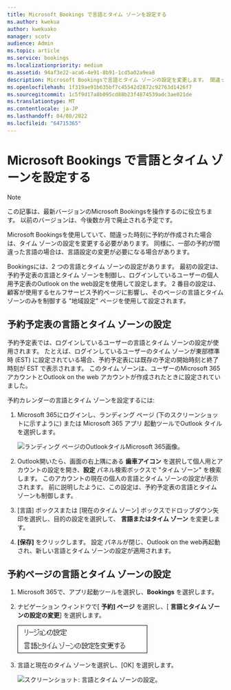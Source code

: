 ```yaml
---
title: Microsoft Bookings で言語とタイム ゾーンを設定する
ms.author: kwekua
author: kwekuako
manager: scotv
audience: Admin
ms.topic: article
ms.service: bookings
ms.localizationpriority: medium
ms.assetid: 94af3e22-aca6-4e91-8b91-1cd5a02a9ea8
description: Microsoft Bookingsで言語とタイム ゾーンの設定を変更します。 間違った時刻に予約が作成された場合、間違ったタイム ゾーンにBookingsが設定されている可能性があります。
ms.openlocfilehash: 1f319ae91b635bf7c45542d2872c92763d1426f7
ms.sourcegitcommit: 1c5f9d17a8b095cd88b23f4874539adc3ae021de
ms.translationtype: MT
ms.contentlocale: ja-JP
ms.lasthandoff: 04/08/2022
ms.locfileid: "64715365"
---
```

# <a name="set-language-and-time-zones-in-microsoft-bookings"></a>Microsoft Bookings で言語とタイム ゾーンを設定する

> [!NOTE]
> この記事は、最新バージョンのMicrosoft Bookingsを操作するのに役立ちます。 以前のバージョンは、今後数か月で廃止される予定です。

Microsoft Bookingsを使用していて、間違った時刻に予約が作成された場合は、タイム ゾーンの設定を変更する必要があります。 同様に、一部の予約が間違った言語の場合は、言語設定の変更が必要になる場合があります。

Bookingsには、2 つの言語とタイム ゾーンの設定があります。 最初の設定は、予約予定表の言語とタイム ゾーンを制御し、ログインしているユーザーの個人用予定表のOutlook on the web設定を使用して設定します。 2 番目の設定は、顧客が使用するセルフサービス予約ページに影響し、そのページの言語とタイム ゾーンのみを制御する "地域設定" ページを使用して設定されます。

## <a name="setting-language-and-time-zone-for-a-booking-calendar"></a>予約予定表の言語とタイム ゾーンの設定

予約予定表では、ログインしているユーザーの言語とタイム ゾーンの設定が使用されます。 たとえば、ログインしているユーザーのタイム ゾーンが東部標準時 (EST) に設定されている場合、予約予定表には既存の予定の開始時刻と終了時刻が EST で表示されます。 このタイム ゾーンは、ユーザーのMicrosoft 365アカウントとOutlook on the web アカウントが作成されたときに設定されていました。

予約カレンダーの言語とタイム ゾーンを設定するには:

1. Microsoft 365にログインし、ランディング ページ (下のスクリーンショットに示すように) または Microsoft 365 アプリ 起動ツールでOutlook タイルを選択します。

   ![ランディング ページのOutlookタイルMicrosoft 365画像。](../media/bookings-outlook-tile.png)

1. Outlook開いたら、画面の右上隅にある **歯車アイコン** を選択して個人用とアカウントの設定を開き、**設定** パネル検索ボックスで "タイム ゾーン" を検索します。 このアカウントの現在の個人の言語とタイム ゾーンの設定が表示されます。 前に説明したように、この設定は、予約予定表の言語とタイム ゾーンも制御します。

1. [言語] ボックスまたは [現在のタイム ゾーン] ボックスでドロップダウン矢印を選択し、目的の設定を選択して、 **言語またはタイム ゾーン** を変更します。

1. **[保存]** をクリックします。 設定 パネルが閉じ、Outlook on the web再起動され、新しい言語とタイム ゾーンの設定が適用されます。

## <a name="setting-the-language-and-time-zone-for-the-booking-page"></a>予約ページの言語とタイム ゾーンの設定

1. Microsoft 365で、アプリ起動ツールを選択し、**Bookings** を選択します。

1. ナビゲーション ウィンドウで[ **予約] ページ** を選択し、[ **言語とタイム ゾーンの設定の変更**] を選択します。

   ![スクリーンショット: 言語とタイム ゾーンの設定を変更するリンク。](../media/bookings-region-language-timezone-settings.png)

1. 言語と現在のタイム ゾーンを選択し、[OK] を選択します。

   ![スクリーンショット: 言語とタイム ゾーンの設定。](../media/bookings-region-timezone-settings.png)
